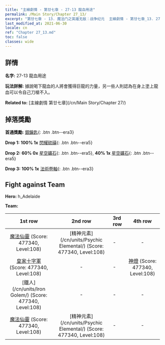 ```yaml
---
title: "主線劇情 - 第廿七章 - 27-13 龍血用途"
permalink: /Main Story/Chapter 27_13/
excerpt: "第廿七章 - 13. 魔法门之英雄无敌：战争纪元  主線劇情 - 第廿七章_13. 27-13 龍血用途"
last_modified_at: 2021-06-30
locale: cn
ref: "Chapter 27_13.md"
toc: false
classes: wide
---
```


## 詳情

 **名字:** 27-13 龍血用途

 **玩法詳解:** 據說喝下龍血的人將會獲得巨龍的力量，另一些人則認為在身上塗上龍血可以令自己刀槍不入。

 **Related to:** [主線劇情 第廿七章](/cn/Main Story/Chapter 27/)

## 掉落獎勵

 **首通獎勵:** [銀鑰匙](/cn/Items/con_693/){: .btn .btn--era3}

 **Drop 1:** **100% 1x** [閃耀硫磺](/cn/Items/mat_99/){: .btn .btn--era5}

 **Drop 2:** **60% 0x** [星空礦石](/cn/Items/mat_89/){: .btn .btn--era5}, **40% 1x** [星空礦石](/cn/Items/mat_89/){: .btn .btn--era5}

 **Drop 3:** **100% 1x** [法術卷軸](/cn/Items/con_694/){: .btn .btn--era3}


## Fight against Team
 **Hero:** h_Adelaide

 **Team:**


  | 1st row | 2nd row | 3rd row | 4th row |
  |:----:|:----:|:----|:----:|
  | [魔法仙靈](/cn/units/Sprite/) (Score: 477340, Level:108)  | [精神元素](/cn/units/Psychic Elemental/) (Score: 477340, Level:108)  | - | - |
  | [皇家十字軍](/cn/units/Swordsman/) (Score: 477340, Level:108)  | - | - | [神燈](/cn/units/Genie/) (Score: 477340, Level:108)  |
  | [鐵人](/cn/units/Iron Golem/) (Score: 477340, Level:108)  | - | - | - |
  | [魔法仙靈](/cn/units/Sprite/) (Score: 477340, Level:108)  | [精神元素](/cn/units/Psychic Elemental/) (Score: 477340, Level:108)  | - | - |


